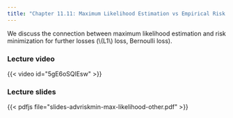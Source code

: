 ```yaml
---
title: "Chapter 11.11: Maximum Likelihood Estimation vs Empirical Risk Minimization II"
---
```

We discuss the connection between maximum likelihood estimation and risk minimization for further losses (\\(L1\\) loss, Bernoulli loss). 

<!--more-->

### Lecture video

{{< video id="5gE6oSQlEsw" >}}

### Lecture slides

{{< pdfjs file="slides-advriskmin-max-likelihood-other.pdf" >}}
